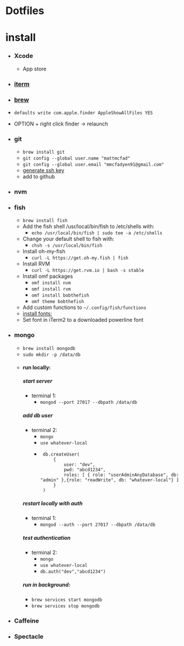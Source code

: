 # Dotfiles

# install

- ### Xcode
  - App store
- ### [iterm](https://www.iterm2.com/downloads.html)
- ### [brew](https://brew.sh/)
- `defaults write com.apple.finder AppleShowAllFiles YES`
- OPTION + right click finder -> relaunch
- ### git

  - `brew install git`
  - `git config --global user.name "mattmcfad"`
  - `git config --global user.email "mmcfadyen91@gmail.com"`
  - [generate ssh key](https://help.github.com/articles/generating-a-new-ssh-key-and-adding-it-to-the-ssh-agent/)
  - add to github

- ### nvm

- ### fish

  - `brew install fish`
  - Add the fish shell /usr/local/bin/fish to /etc/shells with:
    - `echo /usr/local/bin/fish | sudo tee -a /etc/shells`
  - Change your default shell to fish with:
    - `chsh -s /usr/local/bin/fish`
  - Install oh-my-fish
    - `curl -L https://get.oh-my.fish | fish`
  - Install RVM
    - `curl -L https://get.rvm.io | bash -s stable`
  - Install omf packages
    - `omf install nvm`
    - `omf install rvm`
    - `omf install bobthefish`
    - `omf theme bobthefish`
  - Add custom functions to `~/.config/fish/functions`
  - [install fonts:](https://github.com/powerline/fonts)
  - Set font in iTerm2 to a downloaded powerline font

* ### mongo

  - `brew install mongodb`
  - `sudo mkdir -p /data/db`
  - #### run locally:
    ##### start server
    - terminal 1:
      - `mongod --port 27017 --dbpath /data/db`
    ##### add db user
    - terminal 2:
      - `mongo`
      - `use whatever-local`
      - ```
         db.createUser(
             {
                 user: "dev",
                 pwd: "abcd1234",
                 roles: [ { role: "userAdminAnyDatabase", db: "admin" },{role: "readWrite", db: "whatever-local"} ]
             }
         )
        ```
    ##### restart locally with auth
    - terminal 1:
      - `mongod --auth --port 27017 --dbpath /data/db`
    ##### test authentication
    - terminal 2:
      - `mongo`
      - `use whatever-local`
      - `db.auth("dev","abcd1234")`
    ##### run in background:
    - `brew services start mongodb`
    - `brew services stop mongodb`

- ### Caffeine
- ### Spectacle
